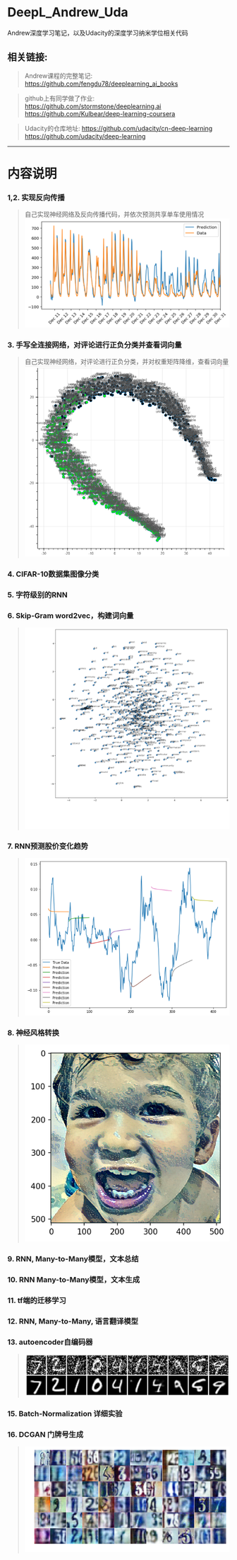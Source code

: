 # DeepL_Andrew_Uda
Andrew深度学习笔记，以及Udacity的深度学习纳米学位相关代码
## 相关链接:
>Andrew课程的完整笔记: https://github.com/fengdu78/deeplearning_ai_books

>github上有同学做了作业: https://github.com/stormstone/deeplearning.ai   https://github.com/Kulbear/deep-learning-coursera

>Udacity的仓库地址: https://github.com/udacity/cn-deep-learning    https://github.com/udacity/deep-learning

---

# 内容说明

### 1,2. 实现反向传播
>自己实现神经网络及反向传播代码，并依次预测共享单车使用情况
> ![](https://raw.githubusercontent.com/Parker-Lyu/DeepL_Andrew_And_Uda/master/2first-neural-network/show.png)

### 3. 手写全连接网络，对评论进行正负分类并查看词向量
>自己实现神经网络，对评论进行正负分类，并对权重矩阵降维，查看词向量
> ![](https://raw.githubusercontent.com/Parker-Lyu/DeepL_Andrew_And_Uda/master/3sentiment-network/show.PNG)

### 4. CIFAR-10数据集图像分类

### 5. 字符级别的RNN

### 6. Skip-Gram word2vec，构建词向量
> ![](https://raw.githubusercontent.com/Parker-Lyu/DeepL_Andrew_And_Uda/master/6embeddings/show.png)

### 7. RNN预测股价变化趋势
> ![](https://raw.githubusercontent.com/Parker-Lyu/DeepL_Andrew_And_Uda/master/7Rnn-Predict-Stock-Prices-Easily-Demo/show.png)

### 8. 神经风格转换
> ![](https://raw.githubusercontent.com/Parker-Lyu/DeepL_Andrew_And_Uda/master/8Style-Transform/show.png)

### 9. RNN, Many-to-Many模型，文本总结
### 10. RNN Many-to-Many模型，文本生成
### 11. tf端的迁移学习
### 12. RNN, Many-to-Many, 语言翻译模型
### 13. autoencoder自编码器
> ![](https://raw.githubusercontent.com/Parker-Lyu/DeepL_Andrew_And_Uda/master/13autoencoder/show.png)
### 15. Batch-Normalization 详细实验
### 16. DCGAN 门牌号生成
> ![](https://raw.githubusercontent.com/Parker-Lyu/DeepL_Andrew_And_Uda/master/16dcgan-svhn/show.png)

